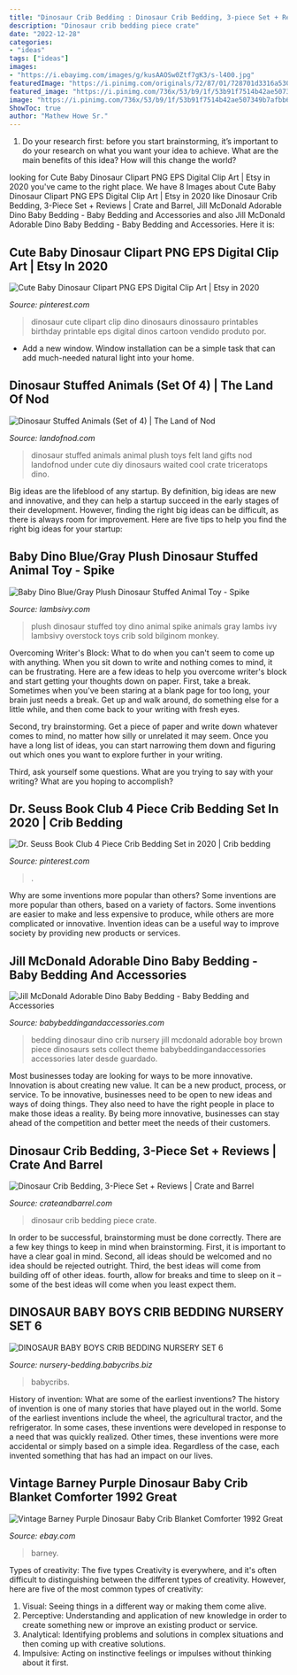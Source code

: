 ```yaml
---
title: "Dinosaur Crib Bedding : Dinosaur Crib Bedding, 3-piece Set + Reviews"
description: "Dinosaur crib bedding piece crate"
date: "2022-12-28"
categories:
- "ideas"
tags: ["ideas"]
images:
- "https://i.ebayimg.com/images/g/kusAAOSw0Ztf7gK3/s-l400.jpg"
featuredImage: "https://i.pinimg.com/originals/72/87/01/728701d3316a530659c505efbb125bb4.jpg"
featured_image: "https://i.pinimg.com/736x/53/b9/1f/53b91f7514b42ae507349b7afbb65835.jpg"
image: "https://i.pinimg.com/736x/53/b9/1f/53b91f7514b42ae507349b7afbb65835.jpg"
ShowToc: true
author: "Mathew Howe Sr."
---
```



1. Do your research first: before you start brainstorming, it’s important to do your research on what you want your idea to achieve. What are the main benefits of this idea? How will this change the world?

	

		
looking for Cute Baby Dinosaur Clipart PNG EPS Digital Clip Art | Etsy in 2020 you've came to the right place. We have 8 Images about Cute Baby Dinosaur Clipart PNG EPS Digital Clip Art | Etsy in 2020 like Dinosaur Crib Bedding, 3-Piece Set + Reviews | Crate and Barrel, Jill McDonald Adorable Dino Baby Bedding - Baby Bedding and Accessories and also Jill McDonald Adorable Dino Baby Bedding - Baby Bedding and Accessories. Here it is:
		
    
## Cute Baby Dinosaur Clipart PNG EPS Digital Clip Art | Etsy In 2020

<img loading=lazy src="https://i.pinimg.com/736x/53/b9/1f/53b91f7514b42ae507349b7afbb65835.jpg" onerror="this.onerror=null;this.src='https://tse4.mm.bing.net/th?id=OIP.BzLGf4A8N_BGyX1mxQ2_kwHaHa&amp;pid=15.1';" alt="Cute Baby Dinosaur Clipart PNG EPS Digital Clip Art | Etsy in 2020">

_Source: pinterest.com_

>dinosaur cute clipart clip dino dinosaurs dinossauro printables birthday printable eps digital dinos cartoon vendido produto por. 

	

- Add a new window. Window installation can be a simple task that can add much-needed natural light into your home.

    
## Dinosaur Stuffed Animals (Set Of 4) | The Land Of Nod

<img loading=lazy src="http://images.landofnod.com/is/image/LandOfNod/Plush_Dinoplush_S4_SET" onerror="this.onerror=null;this.src='https://tse1.mm.bing.net/th?id=OIP.h8HpB6fTuDdfZub3VfvDNAHaHa&amp;pid=15.1';" alt="Dinosaur Stuffed Animals (Set of 4) | The Land of Nod">

_Source: landofnod.com_

>dinosaur stuffed animals animal plush toys felt land gifts nod landofnod under cute diy dinosaurs waited cool crate triceratops dino. 

	

Big ideas are the lifeblood of any startup. By definition, big ideas are new and innovative, and they can help a startup succeed in the early stages of their development. However, finding the right big ideas can be difficult, as there is always room for improvement. Here are five tips to help you find the right big ideas for your startup: 

    
## Baby Dino Blue/Gray Plush Dinosaur Stuffed Animal Toy - Spike

<img loading=lazy src="http://cdn.shopify.com/s/files/1/0416/0149/products/baby_20dino_plush_c_1200x1200.jpg?v=1595589479" onerror="this.onerror=null;this.src='https://tse1.mm.bing.net/th?id=OIP.vh2EefaWUhMSUu2l6sbISQHaHa&amp;pid=15.1';" alt="Baby Dino Blue/Gray Plush Dinosaur Stuffed Animal Toy - Spike">

_Source: lambsivy.com_

>plush dinosaur stuffed toy dino animal spike animals gray lambs ivy lambsivy overstock toys crib sold bilginom monkey. 

	

Overcoming Writer's Block: What to do when you can't seem to come up with anything.
When you sit down to write and nothing comes to mind, it can be frustrating. Here are a few ideas to help you overcome writer's block and start getting your thoughts down on paper.
First, take a break. Sometimes when you've been staring at a blank page for too long, your brain just needs a break. Get up and walk around, do something else for a little while, and then come back to your writing with fresh eyes.

Second, try brainstorming. Get a piece of paper and write down whatever comes to mind, no matter how silly or unrelated it may seem. Once you have a long list of ideas, you can start narrowing them down and figuring out which ones you want to explore further in your writing.

Third, ask yourself some questions. What are you trying to say with your writing? What are you hoping to accomplish?

    
## Dr. Seuss Book Club 4 Piece Crib Bedding Set In 2020 | Crib Bedding

<img loading=lazy src="https://i.pinimg.com/originals/72/87/01/728701d3316a530659c505efbb125bb4.jpg" onerror="this.onerror=null;this.src='https://tse2.mm.bing.net/th?id=OIP.6f8vmPr_7sSlQfR_0ortQQHaHa&amp;pid=15.1';" alt="Dr. Seuss Book Club 4 Piece Crib Bedding Set in 2020 | Crib bedding">

_Source: pinterest.com_

>. 

	

Why are some inventions more popular than others?
Some inventions are more popular than others, based on a variety of factors. Some inventions are easier to make and less expensive to produce, while others are more complicated or innovative. Invention ideas can be a useful way to improve society by providing new products or services.

    
## Jill McDonald Adorable Dino Baby Bedding - Baby Bedding And Accessories

<img loading=lazy src="http://www.babybeddingandaccessories.com/wp-content/uploads/2013/09/Jill-McDonald-Adorable-Dino-Baby-Bedding.jpg" onerror="this.onerror=null;this.src='https://tse4.mm.bing.net/th?id=OIP.JeHJPdHtfgQZArkoALWjQQHaHa&amp;pid=15.1';" alt="Jill McDonald Adorable Dino Baby Bedding - Baby Bedding and Accessories">

_Source: babybeddingandaccessories.com_

>bedding dinosaur dino crib nursery jill mcdonald adorable boy brown piece dinosaurs sets collect theme babybeddingandaccessories accessories later desde guardado. 

	

Most businesses today are looking for ways to be more innovative. Innovation is about creating new value. It can be a new product, process, or service. To be innovative, businesses need to be open to new ideas and ways of doing things. They also need to have the right people in place to make those ideas a reality. By being more innovative, businesses can stay ahead of the competition and better meet the needs of their customers.

    
## Dinosaur Crib Bedding, 3-Piece Set + Reviews | Crate And Barrel

<img loading=lazy src="https://images.crateandbarrel.com/is/image/Crate/DinosaurBabyQuiltSHS18" onerror="this.onerror=null;this.src='https://tse3.mm.bing.net/th?id=OIP.fvmDDTvx6CkBhn7P7TG-6QHaHa&amp;pid=15.1';" alt="Dinosaur Crib Bedding, 3-Piece Set + Reviews | Crate and Barrel">

_Source: crateandbarrel.com_

>dinosaur crib bedding piece crate. 

	

In order to be successful, brainstorming must be done correctly. There are a few key things to keep in mind when brainstorming. First, it is important to have a clear goal in mind. Second, all ideas should be welcomed and no idea should be rejected outright. Third, the best ideas will come from building off of other ideas. fourth, allow for breaks and time to sleep on it – some of the best ideas will come when you least expect them.

    
## DINOSAUR BABY BOYS CRIB BEDDING NURSERY SET 6

<img loading=lazy src="https://images.babycribs.biz/l-m/dinosaur-baby-boys-crib-bedding-nursery-set.jpg" onerror="this.onerror=null;this.src='https://tse3.mm.bing.net/th?id=OIP.ngnL8T6zw03ZMKKMn2dbQQHaHW&amp;pid=15.1';" alt="DINOSAUR BABY BOYS CRIB BEDDING NURSERY SET 6">

_Source: nursery-bedding.babycribs.biz_

>babycribs. 

	

History of invention: What are some of the earliest inventions?
The history of invention is one of many stories that have played out in the world. Some of the earliest inventions include the wheel, the agricultural tractor, and the refrigerator. In some cases, these inventions were developed in response to a need that was quickly realized. Other times, these inventions were more accidental or simply based on a simple idea. Regardless of the case, each invented something that has had an impact on our lives.

    
## Vintage Barney Purple Dinosaur Baby Crib Blanket Comforter 1992 Great

<img loading=lazy src="https://i.ebayimg.com/images/g/kusAAOSw0Ztf7gK3/s-l400.jpg" onerror="this.onerror=null;this.src='https://tse2.mm.bing.net/th?id=OIP.QrEZoL6dmp2vuQwYpgQ96QAAAA&amp;pid=15.1';" alt="Vintage Barney Purple Dinosaur Baby Crib Blanket Comforter 1992 Great">

_Source: ebay.com_

>barney. 

	

Types of creativity: The five types
Creativity is everywhere, and it's often difficult to distinguishing between the different types of creativity. However, here are five of the most common types of creativity:
1. Visual: Seeing things in a different way or making them come alive.
2. Perceptive: Understanding and application of new knowledge in order to create something new or improve an existing product or service. 
3. Analytical: Identifying problems and solutions in complex situations and then coming up with creative solutions. 
4. Impulsive: Acting on instinctive feelings or impulses without thinking about it first. 

